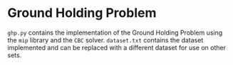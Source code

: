 # Ground Holding Problem
`ghp.py` contains the implementation of the Ground Holding Problem using the `mip` library and the `CBC` solver.
`dataset.txt` contains the dataset implemented and can be replaced with a different dataset for use on other sets.
